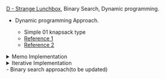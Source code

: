 [D - Strange Lunchbox](https://atcoder.jp/contests/abc219/tasks/abc219_d), Binary Search, Dynamic programming.

- Dynamic programming Approach.

  - Simple 01 knapsack type
  - [Reference 1](https://github.com/mayankdutta/category-wise-problems/blob/main/CSES/README.md)
  - [Reference 2](https://github.com/mayankdutta/category-wise-problems/blob/main/USACO/README.md)

<details>
<summary>Memo Implementation</summary>

```cpp
   int n;
   int x, y;
   vector<ll> one, two;
   vector<vector<vector<ll>>>
   memo(305, vector<vector<ll>>(305, vector<ll>(305, ll(1e18))));

   int fun(int a, int b, int i) {
       if (a <= 0 and b <= 0) return 0;
       if (i < 0) return INF;

       ll &ans = memo[i][a][b];
       if (ans != ll(1e18)) return ans;

       ans = min(fun(max(0ll, a - one[i]), max(0ll, b - two[i]), i - 1) + 1, fun(a, b, i - 1));

       return ans;
   }

   void solve() {
       cin >> n;
       cin >> x >> y;
       one = two = vector<ll>(n);
       for (int i = 0; i < n; i++)
       cin >> one[i] >> two[i];

       int ans = fun(x, y, n - 1);

       cout << (ans == INF ? -1 : ans) << '\n';
   }

```

</details>

<details>
<summary>Iterative Implementation</summary>

```cpp

   ll n;
   ll x, y;
   cin >> n >> x >> y;

   vector<ll> one, two;
   one = two = vector<ll>(n);
   for (int i = 0; i < n; i++)
   cin >> one[i] >> two[i];

   vector<vector<vector<ll>>> dp(305,
   vector<vector<ll>>(305, vector<ll>(305, 1e12)));

   dp[0][0][0] = 0;
   for (int i = 1; i <= n; i++) {
   for (int j = 0; j <= x; j++) {
   for (int k = 0; k <= y; k++) {
   dp[i][j][k] = dp[i - 1][j][k];
   ll prevOne = max(0ll, j - one[i - 1]);
   ll prevTwo = max(0ll, k - two[i - 1]);

           dp[i][j][k] = min(dp[i][j][k], dp[i - 1][prevOne][prevTwo] + 1);
         }
       }
   }

   ll ans = dp[n][x][y];

   if (ans >= 1e12)
   ans = -1;
   cout << ans << '\n';

```

</details>
 - Binary search approach(to be updated)
